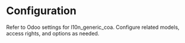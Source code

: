 # Configuration

Refer to Odoo settings for l10n_generic_coa. Configure related models, access rights, and options as needed.
